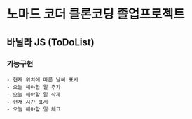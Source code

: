 # 노마드 코더 클론코딩 졸업프로젝트

## 바닐라 JS (ToDoList)

### 기능구현

    - 현재 위치에 따른 날씨 표시
    - 오늘 해야할 일 추가
    - 오늘 해야할 일 삭제
    - 현재 시간 표시
    - 오늘 해야할 일 체크
